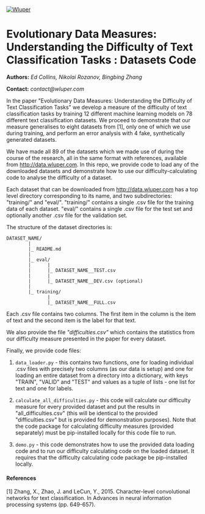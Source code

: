 [![Wluper](https://wluper.com/content/themes/main/static/gfx/wluperlogo.png)](https://wluper.com/)     

# Evolutionary Data Measures: Understanding the Difficulty of Text Classification Tasks : Datasets Code

**Authors:** _Ed Collins, Nikolai Rozanov, Bingbing Zhang_

**Contact:** _contact@wluper.com_

In the paper "Evolutionary Data Measures: Understanding the Difficulty of Text Classification Tasks" we develop a 
measure of the difficulty of text classification tasks by training 12 different machine learning models on 78 different 
text classification datasets. We proceed to demonstrate that our measure generalises to eight datasets from [1], only one of which we use during training, and 
perform an error analysis with 4 fake, synthetically generated datasets.

We have made all 89 of the datasets which we made use of during the course of the research, all in the same format with references, available from <http://data.wluper.com>. In this repo, we provide code to load any of the downloaded datasets and demonstrate how to use our difficulty-calculating code to analyse the difficulty of a dataset.

Each dataset that can be downloaded from <http://data.wluper.com> has a top level directory corresponding to its name, and two subdirectories: "training/" and "eval/". 
"training/" contains a single .csv file for the training data of each dataset. "eval/" contains a single .csv file for 
the test set and optionally another .csv file for the validation set.

The structure of the dataset directories is:

```
DATASET_NAME/
        |
        |_ README.md
        |
        |_ eval/
        |      |
        |      |_ DATASET_NAME__TEST.csv
        |      |
        |      |_ DATASET_NAME__DEV.csv (optional)
        |
        |_ training/
               |
               |_ DATASET_NAME__FULL.csv
```

Each .csv file contains two columns. The first item in the column is the item of text and the second item is the label 
for that text.

We also provide the file _"difficulties.csv"_ which contains the statistics from our difficulty measure presented in the
 paper for every dataset.

Finally, we provide code files:

1. `data_loader.py` - this contains two functions, one for loading individual .csv files with precisely two columns 
(as our data is setup) and one for loading an entire dataset from a directory into a dictionary, with keys "TRAIN", 
"VALID" and "TEST" and values as a tuple of lists - one list for text and one for labels.

2. `calculate_all_difficulties.py` - this code will calculate our difficulty measure for every provided dataset and put 
the results in "all_difficulties.csv" (this will be identical to the provided "difficulties.csv" but is provided for 
demonstration purposes). Note that the code package for calculating difficulty measures (provided separately) must be 
pip-installed locally for this code file to run.

3. `demo.py` - this code demonstrates how to use the provided data loading code and to run our difficulty calculating 
code on the loaded dataset. It requires that the difficulty calculating code package be pip-installed locally.


#### References

[1] Zhang, X., Zhao, J. and LeCun, Y., 2015. Character-level convolutional networks for text classification. In Advances
    in neural information processing systems (pp. 649-657).
